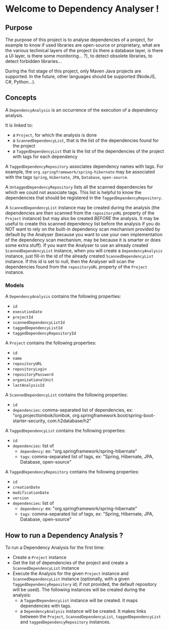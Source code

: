 # Welcome to Dependency Analyser !

## Purpose

The purpose of this project is to analyse dependencies of a project, for example to know if used libraries are open-source
or proprietary, what are the various technical layers of the project (is there a database layer, is there a UI layer, 
is there some monitoring... ?), to detect obsolete libraries, to detect forbidden libraries...

During the fist stage of this project, only Maven Java projects are supported. In the future, other languages should
be supported (NodeJS, C#, Python...).


## Concepts

A `DependencyAnalysis` is an occurrence of the execution of a dependency analysis. 

It is linked to:
- a `Project`, for which the analysis is done
- a `ScannedDependencyList`, that is the list of the dependencies found for the project
- a `TaggedDependencyList` that is the list of the dependencies of the project with tags for each dependency

A `TaggedDependencyRepository` associates dependency names with tags. 
For example, the `org.springframework/spring-hibernate` may be associated with the tags `Spring`, `Hibernate`, `JPA`, `Database`, `open-source`.

A `UntaggedDependencyRepository` lists all the scanned dependencies for which we could not associate tags.
This list is helpful to know the dependencies that should be registered in the `TaggedDependencyRepository`.

A `ScannedDependencyList` instance may be created during the analysis (the dependencies are then scanned from the `repositoryURL` 
property of the `Project` instance) but may also be created *BEFORE* the analysis. It may be useful to create this scanned
dependency list before the analysis  if you do NOT want to rely on the built-in dependency scan mechanism provided by default 
by the Analyser (because you want to use your own implementation of the dependency scan mechanism, may be because it is
smarter or does some extra stuff).
If you want the Analyser to use an already created `ScannedDependencyList` instance, when you will create a `DependencyAnalysis` instance,
just fill-in the id of the already created `ScannedDependencyList` instance. 
If this id is set to null, then the Analyser will scan the dependencies found from the `repositoryURL` property of the `Project` instance. 


### Models

A `DependencyAnalysis` contains the following properties:
- `id`
- `executionDate`
- `projectId`
- `scannedDependencyListId`
- `taggedDependencyListId`
- `taggedDependencyRepositoryId`

A `Project` contains the following properties:
- `id`
- `name`
- `repositoryURL`
- `repositoryLogin`
- `repositoryPassword`
- `organizationalUnit`
- `lastAnalysisId`

A `ScannedDependencyList` contains the following properties:
- `id`
- `dependencies`: comma-separated list of dependencies, ex: "org.projectlombok/lombok, org.springframework.boot/spring-boot-starter-security, com.h2database/h2"

A `TaggedDependencyList` contains the following properties:
- `id`
- `dependencies`: list of
  - `dependency`: ex: "org.springframework/spring-hibernate"
  - `tags`: comma-separated list of tags, ex: "Spring, Hibernate, JPA, Database, open-source"

A `TaggedDependencyRepository` contains the following properties:
- `id`
- `creationDate`
- `modificationDate`
- `version`
- `dependencies`: list of
    - `dependency`: ex: "org.springframework/spring-hibernate"
    - `tags`: comma-separated list of tags, ex: "Spring, Hibernate, JPA, Database, open-source"


## How to run a Dependency Analysis ?

To run a Dependency Analysis for the first time:
- Create a `Project` instance
- Get the list of dependencies of the project and create a `ScannedDependencyList` instance
- Execute the Analysis for the given `Project` instance and `ScannedDependencyList` instance (optionally, with a given `TaggedDependencyRepository` id; if not provided, the default repository will be used). The following instances will be created during the analysis:
  - a `TaggedDependencyList` instance will be created. It maps dependencies with tags.
  - a `DependencyAnalysis` instance will be created. It makes links between the `Project`, `ScannedDependencyList`, `taggedDependencyList` and `taggedDependencyRepository` instances.

